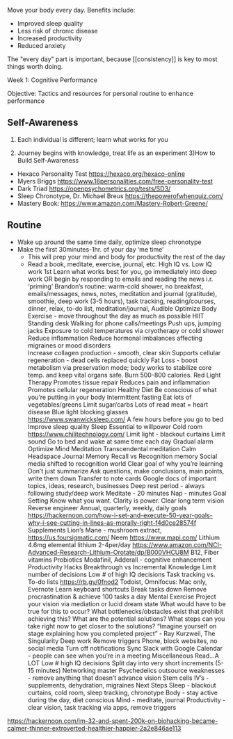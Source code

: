 ---
---

Move your body every day. Benefits include:

- Improved sleep quality
- Less risk of chronic disease
- Increased productivity
- Reduced anxiety

The "every day" part is important, because [[consistency]] is key to most things worth doing.

Week 1: Cognitive Performance 

Objective: Tactics and resources for personal routine to enhance performance


## Self-Awareness 
1. Each individual is different; learn what works for you  
2) Journey begins with knowledge, treat life as an experiment 
3)How to Build Self-Awareness
  - Hexaco Personality Test https://hexaco.org/hexaco-online 
  - Myers Briggs https://www.16personalities.com/free-personality-test
  - Dark Triad https://openpsychometrics.org/tests/SD3/
  - Sleep Chronotype, Dr. Michael Breus https://thepowerofwhenquiz.com/ 
  - Mastery Book: https://www.amazon.com/Mastery-Robert-Greene/
## Routine 
- Wake up around the same time daily, optimize sleep chronotype 
- Make the first 30minutes-1hr. of your day ‘me time’ 
  - This will prep your mind and body for productivity the rest of the day 
  - Read a book, meditate, exercise, journal, etc.
High IQ vs. Low IQ work 1st 
Learn what works best for you, go immediately into deep work OR begin by responding to emails and reading the news i.r. ‘priming’ 
Brandon’s routine: warm-cold shower, no breakfast, emails/messages, news, notes, meditation and journal (gratitude), smoothie,  deep work (3-5 hours), task tracking, reading/courses, dinner, relax, to-do list, meditation/journal, Audible
Optimize Body
Exercise - move throughout the day as much as possible 
HIIT 
Standing desk 
Walking for phone calls/meetings
Push ups, jumping jacks 
Exposure to cold temperatures via cryotherapy or cold shower 
Reduce inflammation
Reduce hormonal imbalances affecting migraines or mood disorders  
Increase collagen production - smooth, clear skin
Supports cellular regeneration - dead cells replaced quickly 
Fat Loss - boost metabolism via preservation mode; body works to stabilize core temp. and keep vital organs safe. Burn 500-800 calories. 
Red Light Therapy
Promotes tissue repair
Reduces pain and inflammation 
Promotes cellular regeneration
Healthy Diet
Be conscious of what you’re putting in your body 
Intermittent fasting
Eat lots of vegetables/greens
Limit sugar/carbs 
Lots of read meat = heart disease 
Blue light blocking glasses https://www.swanwicksleep.com/
A few hours before you go to bed 
Improve sleep quality 
Sleep 
Essential to willpower
Cold room https://www.chilitechnology.com/ 
Limit light - blackout curtains 
Limit sound 
Go to bed and wake at same time each day 
Gradual alarm 
Optimize Mind
Meditation
Transcendental meditation 
Calm 
Headspace 
Journal 
Memory
Recall vs Recognition memory 
Social media shifted to recognition world 
Clear goal of why you’re learning 
Don’t just summarize
Ask questions, make conclusions, main points, write them down
Transfer to note cards
Google docs of important topics, ideas, research, businesses 
Deep rest period - always following study/deep work
Meditate - 20 minutes 
Nap - minutes 
Goal Setting 
Know what you want. Clarity is power. 
Clear long term vision 
Reverse engineer 
Annual, quarterly, weekly, daily goals 
https://hackernoon.com/how-i-set-and-execute-50-year-goals-why-i-see-cutting-in-lines-as-morally-right-f4d0ce28574f
Supplements 
Lion’s Mane - mushroom extract, https://us.foursigmatic.com/
Neem https://www.mapi.com/
Lithium 4.6mg elemental lithium 2-4per/day https://www.amazon.com/NCI-Advanced-Research-Lithium-Orotate/dp/B000VHCU8M 
B12, Fiber vitamins 
Probiotics 
Modafinil, Adderall - cognitive enhancement 
Productivity Hacks 
Breakthrough vs Incremental Knowledge 
Limit number of decisions
Low # of high IQ decisions 
Task tracking vs. To-do lists https://rb.gy/0fnod2 
Todoist, Omnifocus: Mac only, Evernote
Learn keyboard shortcuts 
Break tasks down 
Remove procrastination & achieve 100 tasks a day 
Mental Exercise 
Project your vision via mediation or lucid dream state
What would have to be true for this to occur? 
What bottlenecks/obstacles exist that prohibit achieving this?
What are the potential solutions? 
What steps can you take right now to get closer to the solutions? 
“Imagine yourself on stage explaining how you completed project” - Ray Kurzweil, The Singularity 
Deep work 
Remove triggers
Phone, block websites, no social media 
Turn off notifications 
Sync Slack with Google Calendar - people can see when you’re in a meeting
Miscellaneous 
Read...A LOT 
Low # high IQ decisions
Split day into very short increments (5-15 minutes) 
Networking master 
Psychedelics 
outsource weaknesses - remove anything that doesn’t advance vision
Stem cells 
IV’s - supplements, dehydration, migraines
Next Steps 
Sleep - blackout curtains, cold room, sleep tracking, chronotype 
Body - stay active during the day, diet conscious 
Mind - meditate, journal 
Productivity - clear vision, task tracking via apps, remove triggers 

https://hackernoon.com/im-32-and-spent-200k-on-biohacking-became-calmer-thinner-extroverted-healthier-happier-2a2e846ae113

